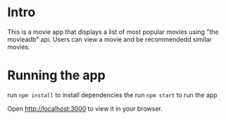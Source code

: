 # Intro

This is a movie app that displays a list of most popular movies using "the movieadb" api. Users can view a movie and be recommendedd similar movies.

# Running the app

run `npm install` to install dependencies the run `npm start` to run the app

Open [http://localhost:3000](http://localhost:3000) to view it in your browser.